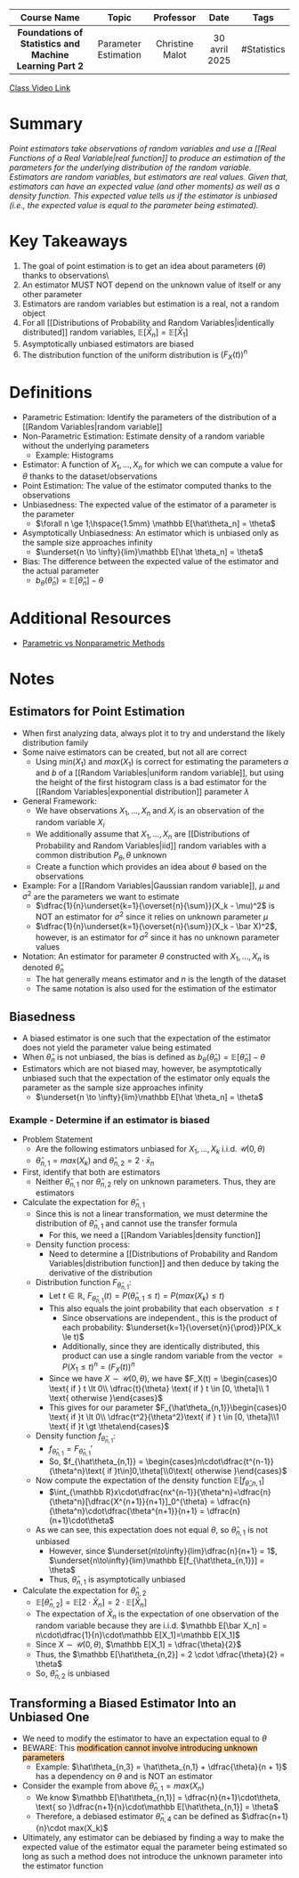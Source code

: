 |                        Course Name                        |        Topic         |    Professor    |     Date      |    Tags     |
| :-------------------------------------------------------: | :------------------: | :-------------: | :-----------: | :---------: |
| **Foundations of Statistics and Machine Learning Part 2** | Parameter Estimation | Christine Malot | 30 avril 2025 | #Statistics |

[Class Video Link](https://dstisas-my.sharepoint.com/personal/blaise_pascal_nuc_dsti_institute/_layouts/15/stream.aspx?id=%2Fpersonal%2Fblaise%5Fpascal%5Fnuc%5Fdsti%5Finstitute%2FDocuments%2FRecordings%2FA24%20%2D%20Common%20Link%20DS%5FDE%5FDA%2D20250430%5F085052%2DMeeting%20Recording%2Emp4&nav=eyJyZWZlcnJhbEluZm8iOnsicmVmZXJyYWxBcHAiOiJTdHJlYW1XZWJBcHAiLCJyZWZlcnJhbFZpZXciOiJTaGFyZURpYWxvZy1MaW5rIiwicmVmZXJyYWxBcHBQbGF0Zm9ybSI6IldlYiIsInJlZmVycmFsTW9kZSI6InZpZXcifX0&ga=1&referrer=StreamWebApp%2EWeb&referrerScenario=AddressBarCopied%2Eview%2Edbce762b%2Dd817%2D45a2%2Da676%2Dcacdf48cff7e)

# Summary
*Point estimators take observations of random variables and use a [[Real Functions of a Real Variable|real function]] to produce an estimation of the parameters for the underlying distribution of the random variable. Estimators are random variables, but estimators are real values. Given that, estimators can have an expected value (and other moments) as well as a density function. This expected value tells us if the estimator is unbiased (i.e., the expected value is equal to the parameter being estimated).*

# Key Takeaways
1. The goal of point estimation is to get an idea about parameters ($\theta$) thanks to observations\
2. An estimator MUST NOT depend on the unknown value of itself or any other parameter
3. Estimators are random variables but estimation is a real, not a random object
4. For all [[Distributions of Probability and Random Variables|identically distributed]] random variables, $\mathbb E[\bar X_n] = \mathbb E[\bar X_1]$
5. Asymptotically unbiased estimators are biased
6. The distribution function of the uniform distribution is $(F_X(t))^n$

# Definitions
- Parametric Estimation: Identify the parameters of the distribution of a [[Random Variables|random variable]]
- Non-Parametric Estimation: Estimate density of a random variable without the underlying parameters
	- Example: Histograms
- Estimator: A function of $X_1, \dots, X_n$ for which we can compute a value for $\theta$ thanks to the dataset/observations
- Point Estimation: The value of the estimator computed thanks to the observations
- Unbiasedness: The expected value of the estimator of a parameter is the parameter
	- $\forall n \ge 1;\hspace{1.5mm} \mathbb E[\hat\theta_n] = \theta$
- Asymptotically Unbiasedness: An estimator which is unbiased only as the sample size approaches infinity
	- $\underset{n \to \infty}{lim}\mathbb E[\hat \theta_n] = \theta$
- Bias: The difference between the expected value of the estimator and the actual parameter
	- $b_{\theta}(\hat\theta_n) = \mathbb E[\hat\theta_n] - \theta$

# Additional Resources
- [Parametric vs Nonparametric Methods](https://www.geeksforgeeks.org/difference-between-parametric-and-non-parametric-methods/)

# Notes
## Estimators for Point Estimation
- When first analyzing data, always plot it to try and understand the likely distribution family
- Some naive estimators can be created, but not all are correct
	- Using $min(X_1)$ and $max(X_1)$ is correct for estimating the parameters $a$ and $b$ of a [[Random Variables|uniform random variable]], but using the height of the first histogram class is a bad estimator for the [[Random Variables|exponential distribution]] parameter $\lambda$
- General Framework:
	- We have observations $X_1, \dots, X_n$ and $X_i$ is an observation of the random variable $X_i$
	- We additionally assume that $X_1, \dots, X_n$ are [[Distributions of Probability and Random Variables|iid]] random variables with a common distribution $P_{\theta}, \theta$ unknown
	- Create a function which provides an idea about $\theta$ based on the observations
- Example: For a [[Random Variables|Gaussian random variable]], $\mu$ and $\sigma^2$ are the parameters we want to estimate
	- $\dfrac{1}{n}\underset{k=1}{\overset{n}{\sum}}(X_k - \mu)^2$ is NOT an estimator for $\sigma^2$ since it relies on unknown parameter $\mu$
	- $\dfrac{1}{n}\underset{k=1}{\overset{n}{\sum}}(X_k - \bar X)^2$, however, is an estimator for $\sigma^2$ since it has no unknown parameter values
- Notation: An estimator for parameter $\theta$ constructed with $X_1, \dots, X_n$ is denoted $\hat \theta_n$
	- The hat generally means estimator and $n$ is the length of the dataset
	- The same notation is also used for the estimation of the estimator
## Biasedness
- A biased estimator is one such that the expectation of the estimator does not yield the parameter value being estimated
- When $\hat \theta_n$ is not unbiased, the bias is defined as $b_{\theta}(\hat\theta_n) = \mathbb E[\hat\theta_n]-\theta$
- Estimators which are not biased may, however, be asymptotically unbiased such that the expectation of the estimator only equals the parameter as the sample size approaches infinity
	- $\underset{n \to \infty}{lim}\mathbb E[\hat \theta_n] = \theta$
### Example - Determine if an estimator is biased
- Problem Statement
	- Are the following estimators unbiased for $X_1, \dots, X_k$ i.i.d. $\mathcal U(0, \theta)$
	- $\hat\theta_{n,1} = max(X_k)$ and $\hat\theta_{n,2}=2\cdot\bar x_n$
- First, identify that both are estimators
	- Neither $\hat\theta_{n,1}$ nor $\hat\theta_{n,2}$ rely on unknown parameters. Thus, they are estimators
- Calculate the expectation for $\hat\theta_{n,1}$
	- Since this is not a linear transformation, we must determine the distribution of $\hat\theta_{n,1}$ and cannot use the transfer formula
		- For this, we need a [[Random Variables|density function]]
	- Density function process:
		- Need to determine a [[Distributions of Probability and Random Variables|distribution function]] and then deduce by taking the derivative of the distribution
	- Distribution function $F_{\hat\theta_{n,1}}$:
		- Let $t \in \mathbb R$, $F_{\hat\theta_{n,1}}(t) = P(\hat\theta_{n,1} \le t) = P(max(X_k) \le t)$
		- This also equals the joint probability that each observation $\le t$
			- Since observations are independent., this is the product of each probability: $\underset{k=1}{\overset{n}{\prod}}P(X_k \le t)$
			- Additionally, since they are identically distributed, this product can use a single random variable from the vector $=P(X_1 \le t)^n = (F_X(t))^n$
		- Since we have $X \sim \mathcal U(0,\theta)$, we have $F_X(t) = \begin{cases}0 \text{ if } t \lt 0\\ \dfrac{t}{\theta} \text{ if } t \in [0, \theta]\\ 1 \text{ otherwise }\end{cases}$
		- This gives for our parameter $F_{\hat\theta_{n,1}}\begin{cases}0 \text{ if }t \lt 0\\ \dfrac{t^2}{\theta^2}\text{ if } t \in [0, \theta]\\1 \text{ if }t \gt \theta\end{cases}$
	- Density function $f_{\hat\theta_{n,1}}$:
		- $f_{\hat\theta_{n,1}} = F_{\hat\theta_{n,1}}'$
		- So, $f_{\hat\theta_{n,1}} = \begin{cases}n\cdot\dfrac{t^{n-1}}{\theta^n}\text{ if }t\in]0,\theta[\\0\text{ otherwise }\end{cases}$
	- Now compute the expectation of the density function $\mathbb E[f_{\hat\theta\_{n,1}}]$
		- $\int_{\mathbb R}x\cdot\dfrac{nx^{n-1}}{\theta^n}=\dfrac{n}{\theta^n}[\dfrac{X^{n+1}}{n+1}]_0^{\theta} = \dfrac{n}{\theta^n}\cdot\dfrac{\theta^{n+1}}{n+1} = \dfrac{n}{n+1}\cdot\theta$
	- As we can see, this expectation does not equal $\theta$, so $\hat\theta_{n,1}$ is not unbiased
		- However, since $\underset{n\to\infty}{lim}\dfrac{n}{n+1} = 1$, $\underset{n\to\infty}{lim}\mathbb E[f_{\hat\theta_{n,1}}] = \theta$
		- Thus, $\hat\theta_{n,1}$ is asymptotically unbiased
- Calculate the expectation for $\hat\theta_{n,2}$
	- $\mathbb E[\hat\theta_{n,2}] = \mathbb E[2\cdot \bar X_n] = 2 \cdot \mathbb E[\bar X_n]$
	- The expectation of $\bar X_n$ is the expectation of one observation of the random variable because they are i.i.d. $\mathbb E[\bar X_n] = n\cdot\dfrac{1}{n}\cdot\mathbb E[X_1]=\mathbb E[X_1]$
	- Since $X \sim \mathcal U(0, \theta)$, $\mathbb E[X_1] = \dfrac{\theta}{2}$
	- Thus, the $\mathbb E[\hat\theta_{n,2}] = 2 \cdot \dfrac{\theta}{2} = \theta$
	- So, $\hat\theta_{n,2}$ is unbiased
## Transforming a Biased Estimator Into an Unbiased One
- We need to modify the estimator to have an expectation equal to $\theta$
- BEWARE: This <mark style="background: #FFB86CA6;">modification cannot involve introducing unknown parameters</mark>
	- Example: $\hat\theta_{n,3} = \hat\theta_{n,1} + \dfrac{\theta}{n + 1}$ has a dependency on $\theta$ and is NOT an estimator
- Consider the example from above $\hat\theta_{n,1} = max(X_n)$
	- We know $\mathbb E[\hat\theta_{n,1}] = \dfrac{n}{n+1}\cdot\theta, \text{ so }\dfrac{n+1}{n}\cdot\mathbb E[\hat\theta_{n,1}] = \theta$
	- Therefore, a debiased estimator $\hat\theta_{n,4}$ can be defined as $\dfrac{n+1}{n}\cdot max(X_k)$
- Ultimately, any estimator can be debiased by finding a way to make the expected value of the estimator equal the parameter being estimated so long as such a method does not introduce the unknown parameter into the estimator function